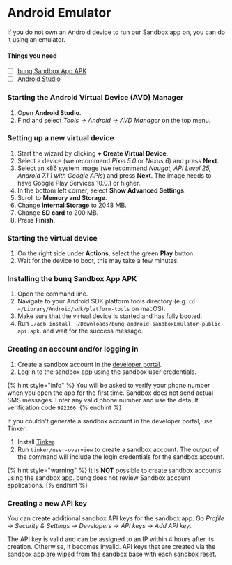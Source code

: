 # Android Emulator

If you do not own an Android device to run our Sandbox app on, you can do it using an emulator.

#### Things you need

* [ ] [bunq Sandbox App APK](https://appstore.bunq.com/api/android/builds/bunq-android-sandbox-master.apk)
* [ ] [Android Studio](https://developer.android.com/studio/index.html)

### Starting the Android Virtual Device \(AVD\) Manager

1. Open **Android Studio**.
2. Find and select _Tools → Android → AVD Manager_ on the top menu.

### Setting up a new virtual device

1. Start the wizard by clicking **+ Create Virtual Device**.
2. Select a device \(we recommend _Pixel 5.0_ or _Nexus 6_\) and press **Next**.
3. Select an x86 system image \(we recommend _Nougat, API Level 25, Android 7.1.1 with Google APIs_\) and press **Next**. The image needs to have Google Play Services 10.0.1 or higher.
4. In the bottom left corner, select **Show Advanced Settings**.
5. Scroll to **Memory and Storage**.
6. Change **Internal Storage** to 2048 MB.
7. Change **SD card** to 200 MB.
8. Press **Finish**.

### Starting the virtual device

1. On the right side under **Actions**, select the green **Play** button.
2. Wait for the device to boot, this may take a few minutes.

### Installing the bunq Sandbox App APK

1. Open the command line.
2. Navigate to your Android SDK platform tools directory \(e.g. `cd ~/Library/Android/sdk/platform-tools` on macOS\).
3. Make sure that the virtual device is started and has fully booted.
4. Run `./adb install ~/Downloads/bunq-android-sandboxEmulator-public-api.apk`. and wait for the success message.

### Creating an account and/or logging in

1. Create a sandbox account in the [developer portal](https://developer.bunq.com/).
2. Log in to the sandbox app using the sandbox user credentials.

{% hint style="info" %}
You will be asked to verify your phone number when you open the app for the first time. Sandbox does not send actual SMS messages. Enter any valid phone number and use the default verification code `992266`. 
{% endhint %}

If you couldn't generate a sandbox account in the developer portal, use Tinker:

1. Install [Tinker](https://beta.doc.bunq.com/quickstart/tinker).
2. Run `tinker/user-overview` to create a sandbox account. The output of the command will include the login credentials for the sandbox account.

{% hint style="warning" %}
It is **NOT** possible to create sandbox accounts using the sandbox app. bunq does not review Sandbox account applications.
{% endhint %}

### Creating a new API key

You can create additional sandbox API keys for the sandbox app. Go _Profile → Security & Settings → Developers → API keys → Add API key_. 

The API key is valid and can be assigned to an IP within 4 hours after its creation. Otherwise, it becomes invalid. API keys that are created via the sandbox app are wiped from the sandbox base with each sandbox reset.

